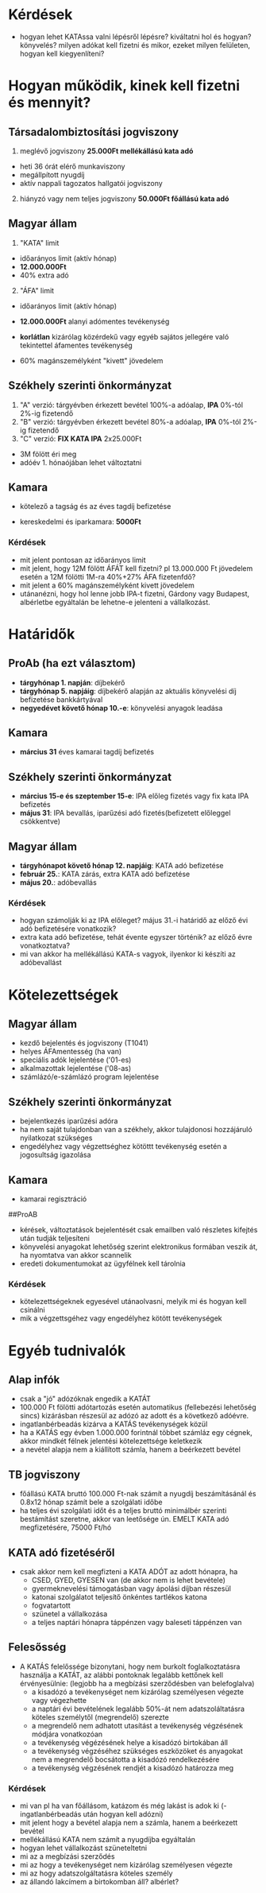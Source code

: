 # Kérdések
- hogyan lehet KATAssa valni lépésről lépésre? kiváltatni hol és hogyan? könyvelés? milyen adókat kell fizetni és mikor, ezeket milyen felületen, hogyan kell kiegyenlíteni?

# Hogyan működik, kinek kell fizetni és mennyit?

## Társadalombiztosítási jogviszony

1. meglévő jogviszony **25.000Ft mellékállású kata adó**
  - heti 36 órát elérő munkaviszony
  - megállpított nyugdíj
  - aktív nappali tagozatos hallgatói jogviszony
  
2. hiányzó vagy nem teljes jogviszony **50.000Ft főállású kata adó**

## Magyar állam

1. "KATA" limit
  - időarányos limit (aktív hónap)
  - **12.000.000Ft**
  - 40% extra adó
  
  
2. "ÁFA" limit
  - időarányos limit (aktív hónap)
  - **12.000.000Ft** alanyi adómentes tevékenység
  - **korlátlan** kizárólag közérdekű vagy egyéb sajátos jellegére való tekintettel áfamentes tevékenység
  
- 60% magánszemélyként "kivett" jövedelem

## Székhely szerinti önkormányzat

1. "A" verzió: tárgyévben érkezett bevétel 100%-a adóalap, **IPA** 0%-tól 2%-ig fizetendő
2. "B" verzió: tárgyévben érkezett bevétel 80%-a adóalap, **IPA** 0%-tól 2%-ig fizetendő
3. "C" verzió: **FIX KATA IPA** 2x25.000Ft 
  - 3M fölött éri meg
  - adóév 1. hónaójában lehet változtatni
  
## Kamara

- kötelező a tagság és az éves tagdíj befizetése

* kereskedelmi és iparkamara: **5000Ft**

### Kérdések

- mit jelent pontosan az időarányos limit
- mit jelent, hogy 12M fölött ÁFÁT kell fizetni? pl 13.000.000 Ft jövedelem esetén a 12M fölötti 1M-ra 40%+27% ÁFA fizetenfdő?
- mit jelent a 60% magánszemélyként kivett jövedelem
- utánanézni, hogy hol lenne jobb IPA-t fizetni, Gárdony vagy Budapest, albérletbe egyáltalán be lehetne-e jelenteni a vállalkozást.

# Határidők

## ProAb (ha ezt választom)

- **tárgyhónap 1. napján**: díjbekérő
- **tárgyhónap 5. napjáig**: díjbekérő alapján az aktuális könyvelési díj befizetése bankkártyával
- **negyedévet követő hónap 10.-e**: könyvelési anyagok leadása

## Kamara

- **március 31** éves kamarai tagdíj befizetés

## Székhely szerinti önkormányzat

- **március 15-e és szeptember 15-e**: IPA előleg fizetés vagy fix kata IPA befizetés
- **május 31**: IPA bevallás, iparűzési adó fizetés(befizetett előleggel csökkentve)

## Magyar állam

- **tárgyhónapot követő hónap 12. napjáig**: KATA adó befizetése
- **február 25.**: KATA zárás, extra KATA adó befizetése
- **május 20.**: adóbevallás

### Kérdések

- hogyan számolják ki az IPA előleget? május 31.-i határidő az előző évi adó befizetésére vonatkozik?
- extra kata adó befizetése, tehát évente egyszer történik? az előző évre vonatkoztatva?
- mi van akkor ha mellékállású KATA-s vagyok, ilyenkor ki készíti az adóbevallást

# Kötelezettségek

## Magyar állam

- kezdő bejelentés és jogviszony (T1041)
- helyes ÁFAmentesség (ha van)
- speciális adók lejelentése ('01-es)
- alkalmazottak lejelentése ('08-as)
- számlázó/e-számlázó program lejelentése

## Székhely szerinti önkormányzat

- bejelentkezés iparűzési adóra
- ha nem saját tulajdonban van a székhely, akkor tulajdonosi hozzájáruló nyilatkozat szükséges
- engedélyhez vagy végzettséghez kötöttt tevékenység esetén a jogosultság igazolása

## Kamara

- kamarai regisztráció

##ProAB

- kérések, változtatások bejelentését csak emailben való részletes kifejtés után tudják teljesíteni
- könyvelési anyagokat lehetőség szerint elektronikus formában veszik át, ha nyomtatva van akkor scannelik
- eredeti dokumentumokat az ügyfélnek kell tárolnia

### Kérdések

- kötelezettségeknek egyesével utánaolvasni, melyik mi és hogyan kell csinálni
- mik a végzettsgéhez vagy engedélyhez kötött tevékenységek 

# Egyéb tudnivalók

## Alap infók

- csak a "jó" adózóknak engedik a KATÁT
- 100.000 Ft fölötti adótartozás esetén automatikus (fellebezési lehetőség sincs) kizárásban részesül az adózó az adott és a következő adóévre.
- ingatlanbérbeadás kizárva a KATÁS tevékenységek közül
- ha a KATÁS egy évben 1.000.000 forintnál többet számláz egy cégnek, akkor mindkét félnek jelentési kötelezettsége keletkezik
- a nevétel alapja nem a kiállított számla, hanem a beérkezett bevétel

## TB jogviszony

- főállású KATA bruttó 100.000 Ft-nak számít a nyugdíj beszámításánál és 0.8x12 hónap számít bele a szolgálati időbe
- ha teljes évi szolgálati időt és a teljes bruttó minimálbér szerinti bestámítást szeretne, akkor van leetősége ún. EMELT KATA adó megfizetésére, 75000 Ft/hó

## KATA adó fizetéséről

- csak akkor nem kell megfizteni a KATA ADÓT az adott hónapra, ha
  - CSED, GYED, GYESEN van (de akkor nem is lehet bevétele)
  - gyermeknevelési támogatásban vagy ápolási díjban részesül
  - katonai szolgálatot teljesítő önkéntes tartlékos katona
  - fogvatartott
  - szünetel a vállalkozása
  - a teljes naptári hónapra táppénzen vagy baleseti táppénzen van
  
## Felesősség

- A KATÁS felelőssége bizonytani, hogy nem burkolt foglalkoztatásra használja a KATÁT, az alábbi pontoknak legalább kettőnek kell érvényesülnie: (legjobb ha a megbízási szerződésben van belefoglalva)
  - a kisadózó a tevékenységet nem kizárólag személyesen végezte vagy végezhette
  - a naptári évi bevételének  legalább 50%-át nem adatszoláltatásra köteles személytől (megrendelő) szerezte
  - a megrendelő nem adhatott utasítást a tevékenység végzésének módjára vonatkozóan
  - a tevékenység végézésének helye a kisadózó birtokában áll
  - a tevékenység végzéséhez szükséges eszközöket és anyagokat nem a megrendelő bocsátotta a kisadózó rendelkezésére
  - a tevékenység végzésének rendjét a kisadózó határozza meg
 
  
### Kérdések
- mi van pl ha van főállásom, katázom és még lakást is adok ki
(- ingatlanbérbeadás után hogyan kell adózni)
- mit jelent hogy a bevétel alapja nem a számla, hanem a beérkezett bevétel
- mellékállású KATA nem számít a nyugdíjba egyáltalán
- hogyan lehet vállalkozást szüneteltetni
- mi az a megbízási szerződés
- mi az hogy a tevékenységet nem kizárólag személyesen végezte
- mi az hogy adatszolgáltatásra köteles személy
- az állandó lakcímem a birtokomban áll? albérlet?







 
